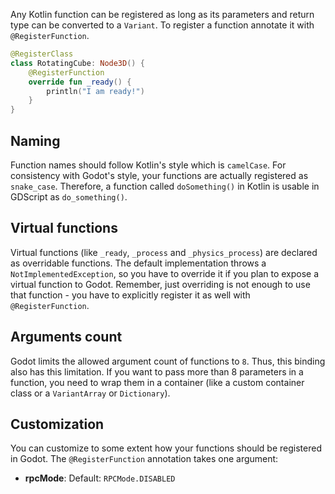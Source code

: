 Any Kotlin function can be registered as long as its parameters and return type can be converted to a `Variant`.
To register a function annotate it with `@RegisterFunction`.

```kotlin
@RegisterClass
class RotatingCube: Node3D() {
    @RegisterFunction
    override fun _ready() {
        println("I am ready!")
    }
}
```

## Naming

Function names should follow Kotlin's style which is `camelCase`. For consistency with Godot's style,
your functions are actually registered as `snake_case`.
Therefore, a function called `doSomething()` in Kotlin is usable in GDScript as `do_something()`.

## Virtual functions

Virtual functions (like `_ready`, `_process` and `_physics_process`) are declared as overridable functions.
The default implementation throws a `NotImplementedException`, so you have to override it if you plan to expose
a virtual function to Godot. Remember, just overriding is not enough to use that function - you have to explicitly
register it as well with `@RegisterFunction`.

## Arguments count

Godot limits the allowed argument count of functions to `8`. Thus, this binding also has this limitation.
If you want to pass more than 8 parameters in a function, you need to wrap them in a container
(like a custom container class or a `VariantArray` or `Dictionary`).

## Customization

You can customize to some extent how your functions should be registered in Godot. The `@RegisterFunction` annotation takes one argument:

- **rpcMode**: Default: `RPCMode.DISABLED`
